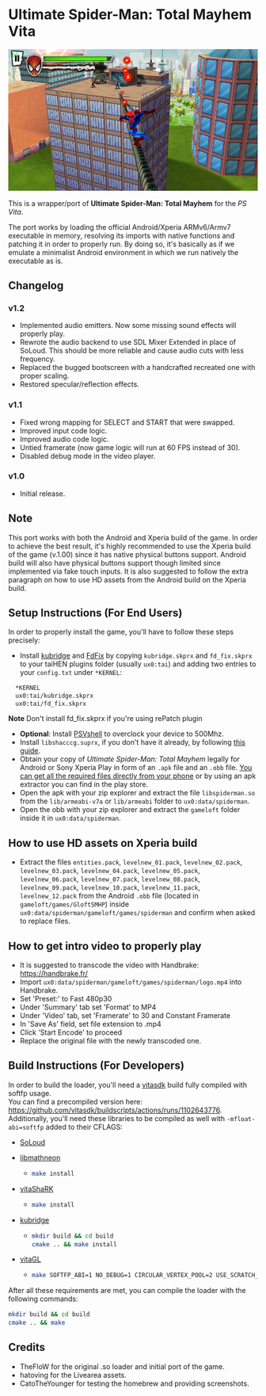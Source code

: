 # Ultimate Spider-Man: Total Mayhem Vita

<p align="center"><img src="./screenshots/game.png"></p>

This is a wrapper/port of <b>Ultimate Spider-Man: Total Mayhem</b> for the *PS Vita*.

The port works by loading the official Android/Xperia ARMv6/Armv7 executable in memory, resolving its imports with native functions and patching it in order to properly run.
By doing so, it's basically as if we emulate a minimalist Android environment in which we run natively the executable as is.

## Changelog

### v1.2

- Implemented audio emitters. Now some missing sound effects will properly play.
- Rewrote the audio backend to use SDL Mixer Extended in place of SoLoud. This should be more reliable and cause audio cuts with less frequency.
- Replaced the bugged bootscreen with a handcrafted recreated one with proper scaling.
- Restored specular/reflection effects.

### v1.1

- Fixed wrong mapping for SELECT and START that were swapped.
- Improved input code logic.
- Improved audio code logic.
- Untied framerate (now game logic will run at 60 FPS instead of 30).
- Disabled debug mode in the video player.

### v1.0

- Initial release.

## Note

This port works with both the Android and Xperia build of the game. In order to achieve the best result, it's highly recommended to use the Xperia build of the game (v.1.00) since it has native physical buttons support. Android build will also have physical buttons support though limited since implemented via fake touch inputs.
It is also suggested to follow the extra paragraph on how to use HD assets from the Android build on the Xperia build.

## Setup Instructions (For End Users)

In order to properly install the game, you'll have to follow these steps precisely:

- Install [kubridge](https://github.com/TheOfficialFloW/kubridge/releases/) and [FdFix](https://github.com/TheOfficialFloW/FdFix/releases/) by copying `kubridge.skprx` and `fd_fix.skprx` to your taiHEN plugins folder (usually `ux0:tai`) and adding two entries to your `config.txt` under `*KERNEL`:
  
```
  *KERNEL
  ux0:tai/kubridge.skprx
  ux0:tai/fd_fix.skprx
```

**Note** Don't install fd_fix.skprx if you're using rePatch plugin

- **Optional**: Install [PSVshell](https://github.com/Electry/PSVshell/releases) to overclock your device to 500Mhz.
- Install `libshacccg.suprx`, if you don't have it already, by following [this guide](https://samilops2.gitbook.io/vita-troubleshooting-guide/shader-compiler/extract-libshacccg.suprx).
- Obtain your copy of *Ultimate Spider-Man: Total Mayhem* legally for Android or Sony Xperia Play in form of an `.apk` file and an `.obb` file. [You can get all the required files directly from your phone](https://stackoverflow.com/questions/11012976/how-do-i-get-the-apk-of-an-installed-app-without-root-access) or by using an apk extractor you can find in the play store.
- Open the apk with your zip explorer and extract the file `libspiderman.so` from the `lib/armeabi-v7a` or `lib/armeabi` folder to `ux0:data/spiderman`. 
- Open the obb with your zip explorer and extract the `gameloft` folder inside it in `ux0:data/spiderman`.

## How to use HD assets on Xperia build

- Extract the files `entities.pack`, `levelnew_01.pack`, `levelnew_02.pack`, `levelnew_03.pack`, `levelnew_04.pack`, `levelnew_05.pack`, `levelnew_06.pack`, `levelnew_07.pack`, `levelnew_08.pack`, `levelnew_09.pack`, `levelnew_10.pack`, `levelnew_11.pack`, `levelnew_12.pack` from the Android `.obb` file (located in `gameloft/games/GloftSMHP`) inside `ux0:data/spiderman/gameloft/games/spiderman` and confirm when asked to replace files.

## How to get intro video to properly play

- It is suggested to transcode the video with Handbrake: https://handbrake.fr/
- Import `ux0:data/spiderman/gameloft/games/spiderman/logo.mp4` into Handbrake.
- Set 'Preset:' to Fast 480p30
- Under 'Summary' tab set 'Format' to MP4
- Under 'Video' tab, set 'Framerate' to 30 and Constant Framerate
- In 'Save As' field, set file extension to .mp4
- Click 'Start Encode' to proceed
- Replace the original file with the newly transcoded one.

## Build Instructions (For Developers)

In order to build the loader, you'll need a [vitasdk](https://github.com/vitasdk) build fully compiled with softfp usage.  
You can find a precompiled version here: https://github.com/vitasdk/buildscripts/actions/runs/1102643776.  
Additionally, you'll need these libraries to be compiled as well with `-mfloat-abi=softfp` added to their CFLAGS:

- [SoLoud](https://github.com/vitasdk/packages/blob/master/soloud/VITABUILD)

- [libmathneon](https://github.com/Rinnegatamante/math-neon)

  - ```bash
    make install
    ```

- [vitaShaRK](https://github.com/Rinnegatamante/vitaShaRK)

  - ```bash
    make install
    ```

- [kubridge](https://github.com/TheOfficialFloW/kubridge)

  - ```bash
    mkdir build && cd build
    cmake .. && make install
    ```

- [vitaGL](https://github.com/Rinnegatamante/vitaGL)

  - ````bash
    make SOFTFP_ABI=1 NO_DEBUG=1 CIRCULAR_VERTEX_POOL=2 USE_SCRATCH_MEM=1 PHYCONT_ON_DEMAND=1 install
    ````

After all these requirements are met, you can compile the loader with the following commands:

```bash
mkdir build && cd build
cmake .. && make
```

## Credits

- TheFloW for the original .so loader and initial port of the game.
- hatoving for the Livearea assets.
- CatoTheYounger for testing the homebrew and providing screenshots.
